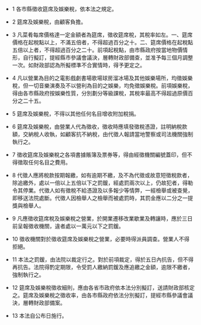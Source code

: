 * 1 各市縣徵收筵席及娛樂稅，依本法之規定。

* 2 筵席及娛樂稅，由顧客負擔。

* 3 凡菜肴每席價格達一定金額者為筵席，徵收筵席稅，其稅率如左。一、筵席價格在起稅點以上，不滿五倍者，不得超過百分之十。二、筵席價格在起稅點五倍以上者，不得超過百分之二十。前項起稅點，由市縣政府按當地物價情形，自行擬訂，提經縣市參議會議決，層轉財政部備查，並准予每三個月調整一次。如財政部認為所擬標準不合實情時，得予更定之。

* 4 凡以營業為目的之電影戲劇書場歌場球房溜冰場及其他娛樂場所，均徵娛樂稅，但一切音樂演奏及不以營利為目的之娛樂，均免徵娛樂稅。前項娛樂稅，得由各市縣政府按娛樂性質，分別劃分等級課稅，其稅率最高不得超過原價百分之二十五。

* 5 筵席及娛樂稅，不得以其他任何名目增收附加稅捐。

* 6 筵席及娛樂稅，由營業人代為徵收，徵收時應填發徵稅憑證，註明納稅款額，交納稅人收執，如顧客抗不納稅，由代徵人報請當地警察或司法機關強制執行之。

* 7 徵收筵席及娛樂稅之各項書據賬簿及票券等，得由經徵機關編號蓋印，但不得徵取任何名目之費用。

* 8 代徵人應將稅款按期報繳，如有逾期不繳，及不為代徵或故意短徵稅款者，除追繳外，處以一倍以上五倍以下之罰鍰，經處罰兩次以上，仍故犯者，得勒令其停業。代徵人如有徵稅不給憑證及以多報少等情弊，一經檢舉或被查覺，即移送法院處斷。代徵人因檢舉人之檢舉而被處罰時，其罰金應以二分之一提獎與檢舉人。

* 9 凡應徵收筵席稅及娛樂稅之營業，於開業遷移改業歇業及轉讓時，應於三日前呈報徵收機關，違者處以一萬元以下之罰鍰。

* 10 徵收機關對於徵收筵席及娛樂稅之營業，必要時得派員調查。營業人不得拒絕。

* 11 本法之罰鍰，由法院以裁定行之。對於前項裁定，得於五日內抗告，但不得再抗告。法院得酌定期限，令受罰人繳納罰鍰及應追繳之金額，逾限不繳者，強制執行之。

* 12 筵席及娛樂稅徵收細則，應由各省市政府依本法分別擬訂，送請財政部核定之。筵席及娛樂稅之徵收率，由各市縣政府依法分別擬訂，提經市縣參議會議決，層轉財政部備案。

* 13 本法自公布日施行。

